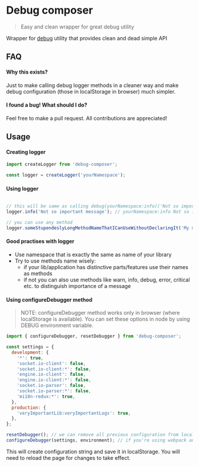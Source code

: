 # Debug composer
> Easy and clean wrapper for great debug utility

Wrapper for [debug](https://github.com/visionmedia/debug) utility that provides clean and dead simple API

## FAQ
#### Why this exists?
Just to make calling debug logger methods in a cleaner way and make debug configuration (those in localStorage in browser) much simpler.

#### I found a bug! What should I do?
Feel free to make a pull request. All contributions are appreciated! 

## Usage

#### Creating logger
```javascript
import createLogger from 'debug-composer';

const logger = createLogger('yourNamespace');
```

#### Using logger
```javascript

// this will be same as calling debug(yourNamespace:info)('Not so important message')
logger.info('Not so important message'); // yourNamespace:info Not so important message

// you can use any method
logger.someStupendeslyLongMethodNameThatICanUseWithoutDeclaringIt('My message');

```

#### Good practises with logger
* Use namespace that is exactly the same as name of your library
* Try to use methods name wisely:
  * if your lib/application has distinctive parts/features use their names as methods
  * if not you can also use methods like warn, info, debug, error, critical etc. to distinguish importance of a message
  
  
#### Using configureDebugger method
> NOTE: configureDebugger method works only in browser (where localStorage is available). You can set these options in node by using DEBUG environment variable.
```javascript
import { configureDebugger, resetDebugger } from 'debug-composer';

const settings = {
  development: {
    '*': true,
    'socket.io-client': false,
    'socket.io-client:*': false,
    'engine.io-client': false,
    'engine.io-client:*': false,
    'socket.io-parser': false,
    'socket.io-parser:*': false,
    'mi18n-redux:*': true,
  },
  production: {
    'veryImportantLib:veryImportantLogs': true,
  },
};

resetDebugger(); // we can remove all previous configuration from localStorage
configureDebugger(settings, environment); // if you're using webpack and webpack.DefinePlugin you can make process.env.NODE_ENV available to the browser

```
This will create configuration string and save it in localStorage. You will need to reload the page for changes to take effect.